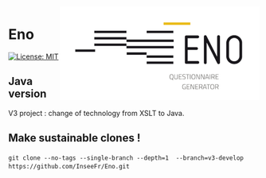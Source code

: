 <img align="right" src="logo/eno-logo.png" alt="Eno logo"/>

# Eno

[![License: MIT](https://img.shields.io/github/license/InseeFr/Eno)](https://opensource.org/licenses/MIT)

## Java version

V3 project : change of technology from XSLT to Java.

## Make sustainable clones !

`git clone --no-tags --single-branch --depth=1  --branch=v3-develop https://github.com/InseeFr/Eno.git`
